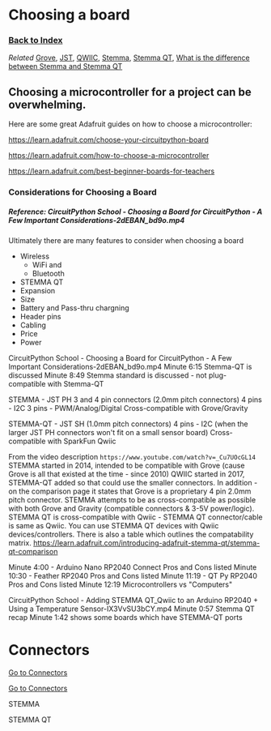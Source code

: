 # Choosing a board

### [Back to Index](index.md)

*Related* [Grove](../glossary/connectors.md#grove), [JST](../glossary/connectors.md#jst), [QWIIC](../glossary/connectors.md#qwiic), [Stemma](../glossary/connectors.md#stemma), [Stemma QT](../glossary/connectors.md#stemma-qt), [What is the difference between Stemma and Stemma QT](../glossary/connectors.md#what-is-the-difference-between-stemma-and-stemma-qt)



## Choosing a microcontroller for a project can be overwhelming.

Here are some great Adafruit guides on how to choose a microcontroller:

https://learn.adafruit.com/choose-your-circuitpython-board

https://learn.adafruit.com/how-to-choose-a-microcontroller

https://learn.adafruit.com/best-beginner-boards-for-teachers

### Considerations for Choosing a Board
##### Reference: CircuitPython School - Choosing a Board for CircuitPython - A Few Important Considerations-2dEBAN_bd9o.mp4

Ultimately there are many features to consider when choosing a board
- Wireless 
    - WiFi 
        and
    - Bluetooth
- STEMMA QT
- Expansion
- Size
- Battery and Pass-thru chargning
- Header pins
- Cabling
- Price 
- Power


CircuitPython School - Choosing a Board for CircuitPython - A Few Important Considerations-2dEBAN_bd9o.mp4
Minute 6:15 Stemma-QT is discussed
Minute 8:49 Stemma standard is discussed - not plug-compatible with Stemma-QT

 STEMMA - JST PH 3 and 4 pin connectors (2.0mm pitch connectors)
 4 pins - I2C
 3 pins - PWM/Analog/Digital
 Cross-compatible with Grove/Gravity

 STEMMA-QT - JST SH (1.0mm pitch connectors)
 4 pins - I2C (when the larger JST PH connectors won't fit on a small sensor board)
 Cross-compatible with SparkFun Qwiic

From the video description ```https://www.youtube.com/watch?v=_Cu7UOcGL14```
 STEMMA started in 2014, intended to be compatible with Grove (cause Grove is all that existed at the time - since 2010)
 QWIIC started in 2017, STEMMA-QT added so that could use the smaller connectors.
 In addition - on the comparison page it states that Grove is a proprietary 4 pin 2.0mm pitch connector.
 STEMMA attempts to be as cross-compatible as possible with both Grove and Gravity (compatible connectors & 3-5V power/logic). STEMMA QT is cross-compatible with Qwiic - STEMMA QT connector/cable is same as Qwiic. You can use STEMMA QT devices with Qwiic devices/controllers.
 There is also a table which outlines the compatability matrix.  https://learn.adafruit.com/introducing-adafruit-stemma-qt/stemma-qt-comparison

Minute 4:00 - Arduino Nano RP2040 Connect Pros and Cons listed
Minute 10:30 - Feather RP2040 Pros and Cons listed
Minute 11:19 - QT Py RP2040 Pros and Cons listed
Minute 12:19 Microcontrollers vs "Computers"



CircuitPython School - Adding STEMMA QT_Qwiic to an Arduino RP2040 + Using a Temperature Sensor-IX3VvSU3bCY.mp4
Minute 0:57  Stemma QT recap
Minute 1:42 shows some boards which have STEMMA-QT ports

 

# Connectors

[Go to Connectors](../glossary/connectors)

<div>
<a href="../glossary/connectors/" class="btn btn-primary" role="button">Go to Connectors</a>
</div>



STEMMA 

STEMMA QT 


